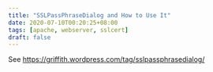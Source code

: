 ```yaml
---
title: "SSLPassPhraseDialog and How to Use It"
date: 2020-07-10T00:20:25+08:00
tags: [apache, webserver, sslcert]
draft: false
---
```


See https://griffith.wordpress.com/tag/sslpassphrasedialog/
